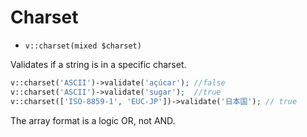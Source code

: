 # Charset

- `v::charset(mixed $charset)`

Validates if a string is in a specific charset.

```php
v::charset('ASCII')->validate('açúcar'); //false
v::charset('ASCII')->validate('sugar');  //true
v::charset(['ISO-8859-1', 'EUC-JP'])->validate('日本国'); // true
```

The array format is a logic OR, not AND.
